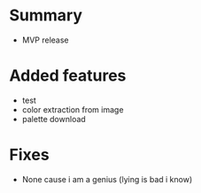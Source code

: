 # Summary

- MVP release

# Added features

- test
- color extraction from image
- palette download

# Fixes

- None cause i am a genius (lying is bad i know)
